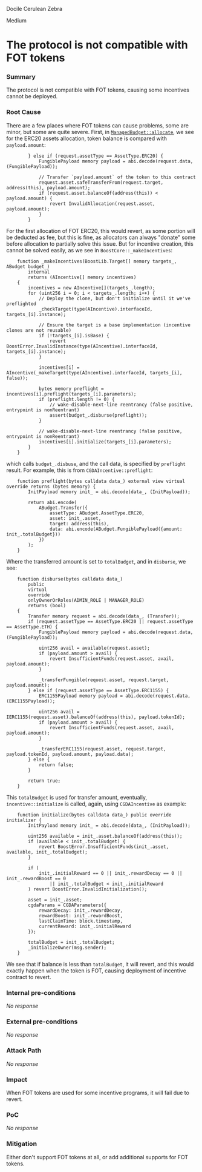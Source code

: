Docile Cerulean Zebra

Medium

# The protocol is not compatible with FOT tokens

### Summary

The protocol is not compatible with FOT tokens, causing some incentives cannot be deployed.

### Root Cause

There are a few places where FOT tokens can cause problems, some are minor, but some are quite severe. First, in [`ManagedBudget::allocate`](https://github.com/sherlock-audit/2024-06-boost-aa-wallet/blob/main/boost-protocol/packages/evm/contracts/budgets/ManagedBudget.sol#L66C1-L74C11), we see for the ERC20 assets allocation, token balance is compared with `payload.amount`:
```solidity
        } else if (request.assetType == AssetType.ERC20) {
            FungiblePayload memory payload = abi.decode(request.data, (FungiblePayload));

            // Transfer `payload.amount` of the token to this contract
            request.asset.safeTransferFrom(request.target, address(this), payload.amount);
            if (request.asset.balanceOf(address(this)) < payload.amount) {
                revert InvalidAllocation(request.asset, payload.amount);
            }
        } 
```

For the first allocation of FOT ERC20, this would revert, as some portion will be deducted as fee, but this is fine, as allocators can always "donate" some before allocation to partially solve this issue. But for incentive creation, this cannot be solved easily, as we see in `BoostCore::_makeIncentives`:

```solidity
    function _makeIncentives(BoostLib.Target[] memory targets_, ABudget budget_)
        internal
        returns (AIncentive[] memory incentives)
    {
        incentives = new AIncentive[](targets_.length);
        for (uint256 i = 0; i < targets_.length; i++) {
            // Deploy the clone, but don't initialize until it we've preflighted
            _checkTarget(type(AIncentive).interfaceId, targets_[i].instance);

            // Ensure the target is a base implementation (incentive clones are not reusable)
            if (!targets_[i].isBase) {
                revert BoostError.InvalidInstance(type(AIncentive).interfaceId, targets_[i].instance);
            }

            incentives[i] = AIncentive(_makeTarget(type(AIncentive).interfaceId, targets_[i], false));

            bytes memory preflight = incentives[i].preflight(targets_[i].parameters);
            if (preflight.length != 0) {
                // wake-disable-next-line reentrancy (false positive, entrypoint is nonReentrant)
                assert(budget_.disburse(preflight));
            }

            // wake-disable-next-line reentrancy (false positive, entrypoint is nonReentrant)
            incentives[i].initialize(targets_[i].parameters);
        }
    }
```
which calls `budget_.disbuse`, and the call data, is specified by `preflight` result. For example, this is from `CGDAIncentive::preflight`:
```solidity
    function preflight(bytes calldata data_) external view virtual override returns (bytes memory) {
        InitPayload memory init_ = abi.decode(data_, (InitPayload));

        return abi.encode(
            ABudget.Transfer({
                assetType: ABudget.AssetType.ERC20,
                asset: init_.asset,
                target: address(this),
                data: abi.encode(ABudget.FungiblePayload({amount: init_.totalBudget}))
            })
        );
    }
```
Where the transferred amount is set to `totalBudget`, and in `disburse`, we see:
```solidity
    function disburse(bytes calldata data_)
        public
        virtual
        override
        onlyOwnerOrRoles(ADMIN_ROLE | MANAGER_ROLE)
        returns (bool)
    {
        Transfer memory request = abi.decode(data_, (Transfer));
        if (request.assetType == AssetType.ERC20 || request.assetType == AssetType.ETH) {
            FungiblePayload memory payload = abi.decode(request.data, (FungiblePayload));

            uint256 avail = available(request.asset);
            if (payload.amount > avail) {
                revert InsufficientFunds(request.asset, avail, payload.amount);
            }

            _transferFungible(request.asset, request.target, payload.amount);
        } else if (request.assetType == AssetType.ERC1155) {
            ERC1155Payload memory payload = abi.decode(request.data, (ERC1155Payload));

            uint256 avail = IERC1155(request.asset).balanceOf(address(this), payload.tokenId);
            if (payload.amount > avail) {
                revert InsufficientFunds(request.asset, avail, payload.amount);
            }

            _transferERC1155(request.asset, request.target, payload.tokenId, payload.amount, payload.data);
        } else {
            return false;
        }

        return true;
    }
```

This `totalBudget` is used for transfer amount, eventually, `incentive::initialize` is called, again, using `CGDAIncentive` as example:
```solidity
    function initialize(bytes calldata data_) public override initializer {
        InitPayload memory init_ = abi.decode(data_, (InitPayload));

        uint256 available = init_.asset.balanceOf(address(this));
        if (available < init_.totalBudget) {
            revert BoostError.InsufficientFunds(init_.asset, available, init_.totalBudget);
        }

        if (
            init_.initialReward == 0 || init_.rewardDecay == 0 || init_.rewardBoost == 0
                || init_.totalBudget < init_.initialReward
        ) revert BoostError.InvalidInitialization();

        asset = init_.asset;
        cgdaParams = CGDAParameters({
            rewardDecay: init_.rewardDecay,
            rewardBoost: init_.rewardBoost,
            lastClaimTime: block.timestamp,
            currentReward: init_.initialReward
        });

        totalBudget = init_.totalBudget;
        _initializeOwner(msg.sender);
    }
```

We see that if balance is less than `totalBudget`, it will revert, and this would exactly happen when the token is FOT, causing deployment of incentive contract to revert.

### Internal pre-conditions

_No response_

### External pre-conditions

_No response_

### Attack Path

_No response_

### Impact

When FOT tokens are used for some incentive programs, it will fail due to revert.

### PoC

_No response_

### Mitigation

Either don't support FOT tokens at all, or add additional supports for FOT tokens.
